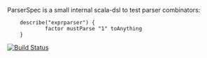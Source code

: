 ParserSpec is a small internal scala-dsl to test parser combinators: 

        describe("exprparser") {
                factor mustParse "1" toAnything
        }

[![Build Status](https://travis-ci.org/flosell/parserspec.png?branch=master)](https://travis-ci.org/flosell/parserspec)
